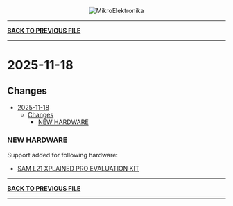 <p align="center">
  <img src="http://www.mikroe.com/img/designs/beta/logo_small.png?raw=true" alt="MikroElektronika"/>
</p>

---

**[BACK TO PREVIOUS FILE](../changelog.md)**

---

# 2025-11-18

## Changes

- [2025-11-18](#2025-11-18)
  - [Changes](#changes)
    - [NEW HARDWARE](#new-hardware)

### NEW HARDWARE

Support added for following hardware:

+ [SAM L21 XPLAINED PRO EVALUATION KIT](https://mplab-discover.microchip.com/v2/item/com.microchip.portal.evalboard/com.microchip.subcategories.modules-and-peripherals.communication.can.Others/mcu32.atsaml21-xpro-b/1.0.0?view=about)

---

**[BACK TO PREVIOUS FILE](../changelog.md)**

---
